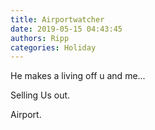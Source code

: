 ```yaml
---
title: Airportwatcher
date: 2019-05-15 04:43:45
authors: Ripp
categories: Holiday
---
```


 He makes a living off u and me...

Selling Us out.

Airport.